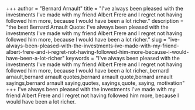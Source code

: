 +++
author = "Bernard Arnault"
title = "I've always been pleased with the investments I've made with my friend Albert Frere and I regret not having followed him more, because I would have been a lot richer."
description = "the best Bernard Arnault Quote: I've always been pleased with the investments I've made with my friend Albert Frere and I regret not having followed him more, because I would have been a lot richer."
slug = "ive-always-been-pleased-with-the-investments-ive-made-with-my-friend-albert-frere-and-i-regret-not-having-followed-him-more-because-i-would-have-been-a-lot-richer"
keywords = "I've always been pleased with the investments I've made with my friend Albert Frere and I regret not having followed him more, because I would have been a lot richer.,bernard arnault,bernard arnault quotes,bernard arnault quote,bernard arnault sayings,bernard arnault saying,quotes, sayings,quote, saying, motivation"
+++
I've always been pleased with the investments I've made with my friend Albert Frere and I regret not having followed him more, because I would have been a lot richer.
